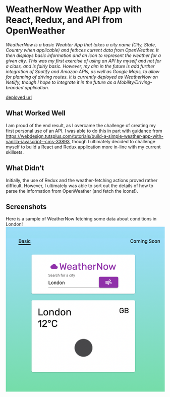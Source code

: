 # WeatherNow Weather App with React, Redux, and API from OpenWeather

*WeatherNow is a basic Weahter App that takes a city name (City, State, Country when applicable) and fethces current data from OpenWeather. It then displays basic information and an icon to represent the weather for a given city. This was my first exercise of using an API by myself and not for a class, and is fairly basic. However, my aim in the future is add further integration of Spotify and Amazon APIs, as well as Google Maps, to allow for planning of driving routes. It is currently deployed as WeatherNow on  Netlify, though I hope to integrate it in the future as a Mobility/Driving-branded application.*

[deployed url](http://url-if-deployed-here)

## What Worked Well
I am proud of the end result, as I overcame the challenge of creating my first personal use of an API. I was able to do this in part with guidance from https://webdesign.tutsplus.com/tutorials/build-a-simple-weather-app-with-vanilla-javascript--cms-33893, though I ultimately decided to challenge myself to build a React and Redux application more in-line with my current skillsets.

## What Didn't
Initially, the use of Redux and the weather-fetching actions proved rather difficult. However, I ultimately was able to sort out the details of how to parse the information from OpenWeather (and fetch the icons!).

## Screenshots

Here is a sample of WeatherNow fetching some data about conditions in London!
![London Screenshot](src/img/londonsample.png)
